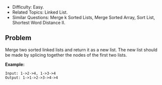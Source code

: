 - Difficulty: Easy.
- Related Topics: Linked List.
- Similar Questions: Merge k Sorted Lists, Merge Sorted Array, Sort List, Shortest Word Distance II.

## Problem

Merge two sorted linked lists and return it as a new list. The new list should be made by splicing together the nodes of the first two lists.

**Example:**
```
Input: 1->2->4, 1->3->4
Output: 1->1->2->3->4->4
```